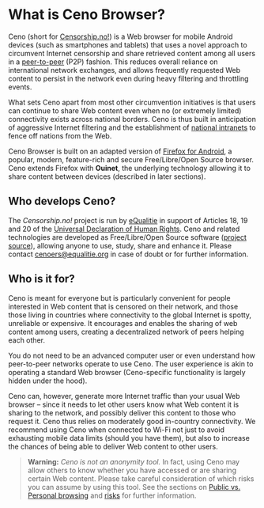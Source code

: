 # What is Ceno Browser?

Ceno (short for [Censorship.no!][]) is a Web browser for mobile Android devices (such as smartphones and tablets) that uses a novel approach to circumvent Internet censorship and share retrieved content among all users in a [peer-to-peer][P2P] (P2P) fashion.  This reduces overall reliance on international network exchanges, and allows frequently requested Web content to persist in the network even during heavy filtering and throttling events.

[Censorship.no!]: https://censorship.no/
[P2P]: https://en.wikipedia.org/wiki/Peer-to-peer

What sets Ceno apart from most other circumvention initiatives is that users can continue to share Web content even when no (or extremely limited) connectivity exists across national borders.  Ceno is thus built in anticipation of aggressive Internet filtering and the establishment of [national intranets][] to fence off nations from the Web.

[national intranets]: https://en.wikipedia.org/wiki/National_intranet

Ceno Browser is built on an adapted version of [Firefox for Android][], a popular, modern, feature-rich and secure Free/Libre/Open Source browser.  Ceno extends Firefox with **Ouinet**, the underlying technology allowing it to share content between devices (described in later sections).

[Firefox for Android]: https://www.mozilla.org/firefox/android/

## Who develops Ceno?

The *Censorship.no!* project is run by [eQualitie][] in support of Articles 18, 19 and 20 of the [Universal Declaration of Human Rights][].  Ceno and related technologies are developed as Free/Libre/Open Source software ([project source][ceno-repos]), allowing anyone to use, study, share and enhance it.  Please contact <cenoers@equalitie.org> in case of doubt or for further information.

[eQualitie]: https://equalit.ie/
[Universal Declaration of Human Rights]: https://www.un.org/en/universal-declaration-human-rights/
[ceno-repos]: https://gitlab.com/censorship-no/
    "Ceno source code repositories"

## Who is it for?

Ceno is meant for everyone but is particularly convenient for people interested in Web content that is censored on their network, and those those living in countries where connectivity to the global Internet is spotty, unreliable or expensive.  It encourages and enables the sharing of web content among users, creating a decentralized network of peers helping each other.

You do not need to be an advanced computer user or even understand how peer-to-peer networks operate to use Ceno.  The user experience is akin to operating a standard Web browser (Ceno-specific functionality is largely hidden under the hood).

Ceno can, however, generate more Internet traffic than your usual Web browser – since it needs to let other users know what Web content it is sharing to the network, and possibly deliver this content to those who request it.  Ceno thus relies on moderately good in-country connectivity.  We recommend using Ceno when connected to Wi-Fi not just to avoid exhausting mobile data limits (should you have them), but also to increase the chances of being able to deliver Web content to other users.

> **Warning:** *Ceno is not an anonymity tool.*  In fact, using Ceno may allow others to know whether you have accessed or are sharing certain Web content.  Please take careful consideration of which risks you can assume by using this tool.  See the sections on [Public vs. Personal browsing](../concepts/public-personal.md) and [risks](../concepts/risks.md) for further information.
